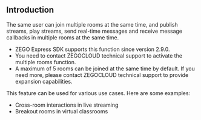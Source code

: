 ## Introduction

The same user can join multiple rooms at the same time, and publish streams, play streams, send real-time messages and receive message callbacks in multiple rooms at the same time.

<div class="mk-warning">

- ZEGO Express SDK supports this function since version 2.9.0.
- You need to contact ZEGOCLOUD technical support to activate the multiple rooms function.
- A maximum of 5 rooms can be joined at the same time by default. If you need more, please contact ZEGOCLOUD technical support to provide expansion capabilities.

</div>


This feature can be used for various use cases. Here are some examples:

- Cross-room interactions in live streaming
- Breakout rooms in virtual classrooms 



